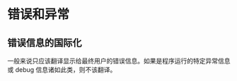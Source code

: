 错误和异常
=====================


错误信息的国际化
-----------

一般来说只应该翻译显示给最终用户的错误信息。如果是程序运行的特定异常信息或 debug 信息诸如此类，则不该翻译。